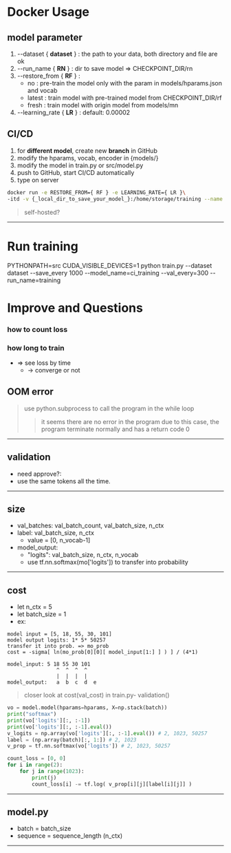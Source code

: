 # Docker Usage
## model parameter
1.  --dataset { **dataset** } : the path to your data, both directory and file are ok
2.  --run_name { **RN** } : dir to save model => CHECKPOINT_DIR/rn
3.  --restore_from { **RF** } : 
    * no  : pre-train the model only with the param in models/hparams.json and vocab
    * latest  : train model with pre-trained model from CHECKPOINT_DIR/rf
    * fresh : train model with origin model from models/mn
4.  --learning_rate { **LR** } : default: 0.00002

## CI/CD
1. for **different model**, create new **branch** in GitHub
1. modify the hparams, vocab, encoder in {models/}
2. modify the model in train.py or src/model.py
3. push to GitHub, start CI/CD automatically
4. type on server 
```bash
docker run -e RESTORE_FROM={ RF } -e LEARNING_RATE={ LR }\
-itd -v {_local_dir_to_save_your_model_}:/home/storage/training --name dtp-training yqchenee/dtp-training:{tag}
``` 
>  self-hosted?

----

# Run training
PYTHONPATH=src CUDA_VISIBLE_DEVICES=1 python train.py --dataset dataset --save_every 1000 --model_name=ci_training --val_every=300 --run_name=training

# Improve and Questions
### how to count loss
### how long to train
- => see loss by time
  - -> converge or not
## OOM error
> use python.subprocess to call the program in the while loop
>> it seems there are no error in the program due to this case,
>> the program terminate normally and has a return code 0

---

## validation
-  need approve?:
  - use the same tokens all the time.

---

## size
- val_batches: val_batch_count, val_batch_size, n_ctx
- label: val_batch_size, n_ctx
  - value = [0, n_vocab-1]
- model_output:
  - "logits": val_batch_size, n_ctx, n_vocab
  - use tf.nn.softmax(mo['logits']) to transfer into probability

---

## cost
- let n_ctx = 5
- let batch_size = 1
- ex:
```
model input = [5, 18, 55, 30, 101]
model output logits: 1* 5* 50257
transfer it into prob. => mo_prob
cost = -sigma[ ln(mo_prob[0][0][ model_input[1:] ] ) ] / (4*1)
```
```
model_input: 5 18 55 30 101
                ^  ^  ^  ^
                |  |  |  |
model_output:   a  b  c  d  e
```
> closer look at cost(val_cost) in train.py- validation()
```python
vo = model.model(hparams=hparams, X=np.stack(batch))
print("softmax")
print(vo['logits'][:, :-1])
print(vo['logits'][:, :-1].eval())
v_logits = np.array(vo['logits'][:, :-1].eval()) # 2, 1023, 50257
label = (np.array(batch)[:, 1:]) # 2, 1023
v_prop = tf.nn.softmax(vo['logits']) # 2, 1023, 50257

count_loss = [0, 0]
for i in range(2):
    for j in range(1023):
        print(j)
        count_loss[i] -= tf.log( v_prop[i][j][label[i][j]] )
```

---

## model.py
- batch = batch_size
- sequence = sequence_length (n_ctx)

---
